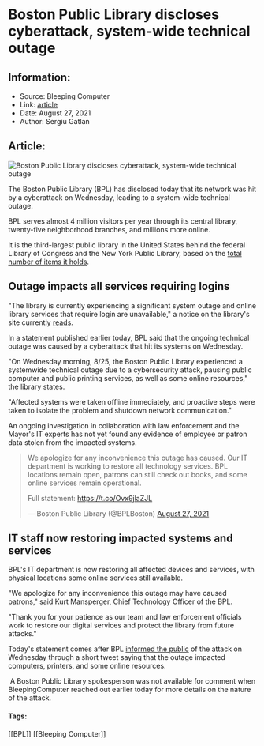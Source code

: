 # Boston Public Library discloses cyberattack, system-wide technical outage
### 

## Information:
+ Source: Bleeping Computer
+ Link: [article](https://www.bleepingcomputer.com/news/security/boston-public-library-discloses-cyberattack-system-wide-technical-outage/)
+ Date: August 27, 2021
+ Author: Sergiu Gatlan


## Article:
![Boston Public Library discloses cyberattack, system-wide technical outage](https://www.bleepstatic.com/content/posts/2021/08/27/Boston-Public-Library.jpg)


The Boston Public Library (BPL) has disclosed today that its network was hit by a cyberattack on Wednesday, leading to a system-wide technical outage.


BPL serves almost 4 million visitors per year through its central library, twenty-five neighborhood branches, and millions more online. 


It is the third-largest public library in the United States behind the federal Library of Congress and the New York Public Library, based on the [total number of items it holds](https://www.bpl.org/about-us/).


Outage impacts all services requiring logins
--------------------------------------------


"The library is currently experiencing a significant system outage and online library services that require login are unavailable," a notice on the library's site currently [reads](https://www.bpl.org/).


In a statement published earlier today, BPL said that the ongoing technical outage was caused by a cyberattack that hit its systems on Wednesday.


"On Wednesday morning, 8/25, the Boston Public Library experienced a systemwide technical outage due to a cybersecurity attack, pausing public computer and public printing services, as well as some online resources," the library states.


"Affected systems were taken offline immediately, and proactive steps were taken to isolate the problem and shutdown network communication."


An ongoing investigation in collaboration with law enforcement and the Mayor's IT experts has not yet found any evidence of employee or patron data stolen from the impacted systems.




> 
> We apologize for any inconvenience this outage has caused. Our IT department is working to restore all technology services. BPL locations remain open, patrons can still check out books, and some online services remain operational.  
>   
> 
> Full statement: <https://t.co/Ovx9jlaZJL>
> 
> 
> — Boston Public Library (@BPLBoston) [August 27, 2021](https://twitter.com/BPLBoston/status/1431256639919869953?ref_src=twsrc%5Etfw)


IT staff now restoring impacted systems and services
----------------------------------------------------


BPL's IT department is now restoring all affected devices and services, with physical locations some online services still available.


"We apologize for any inconvenience this outage may have caused patrons," said Kurt Mansperger, Chief Technology Officer of the BPL.


"Thank you for your patience as our team and law enforcement officials work to restore our digital services and protect the library from future attacks."


Today's statement comes after BPL [informed the public](https://twitter.com/BPLBoston/status/1430525124042760192) of the attack on Wednesday through a short tweet saying that the outage impacted computers, printers, and some online resources.


 A Boston Public Library spokesperson was not available for comment when BleepingComputer reached out earlier today for more details on the nature of the attack.




#### Tags:
[[BPL]] [[Bleeping Computer]]
